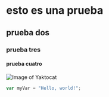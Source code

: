 # esto es una prueba

## prueba dos

### prueba tres

#### prueba cuatro

![Image of Yaktocat](https://octodex.github.com/images/yaktocat.png)


``` javascript
var myVar = "Hello, world!";
```
